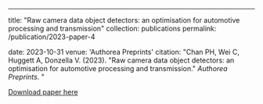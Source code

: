 ---
title: "Raw camera data object detectors: an optimisation for automotive processing and transmission"
collection: publications
permalink: /publication/2023-paper-4

date: 2023-10-31
venue: 'Authorea Preprints'
citation: "Chan PH, Wei C, Huggett A, Donzella V. (2023). &quot;Raw camera data object detectors: an optimisation for automotive processing and transmission.&quot; <i>Authorea Preprints</i>. "

[Download paper here](http://ChuhengWei.github.io/files/paper4.pdf)
